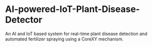 # AI-powered-IoT-Plant-Disease-Detector
An AI and IoT based system for real-time plant disease detection and automated fertilizer spraying using a CoreXY mechanism.
